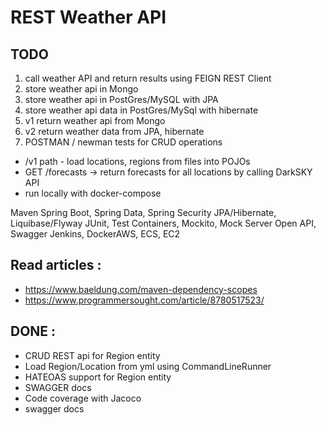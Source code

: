 # REST Weather API

## TODO

1. call weather API and return results using FEIGN REST Client
2. store weather api in Mongo
3. store weather api in PostGres/MySQL with JPA
4. store weather api data in PostGres/MySql with hibernate
5. v1 return weather api from Mongo
6. v2 return weather data from JPA, hibernate
7. POSTMAN / newman tests for CRUD operations

- /v1 path - load locations, regions from files into POJOs
- GET /forecasts -> return forecasts for all locations by calling DarkSKY API
- run locally with docker-compose

Maven
Spring Boot, Spring Data, Spring Security
JPA/Hibernate, Liquibase/Flyway
JUnit, Test Containers, Mockito, Mock Server
Open API, Swagger
Jenkins, DockerAWS, ECS, EC2

## Read articles : 
- https://www.baeldung.com/maven-dependency-scopes
- https://www.programmersought.com/article/8780517523/


## DONE : 
- CRUD REST api for Region entity
- Load Region/Location from yml using CommandLineRunner
- HATEOAS support for Region entity 
- SWAGGER docs
- Code coverage with Jacoco
- swagger docs
